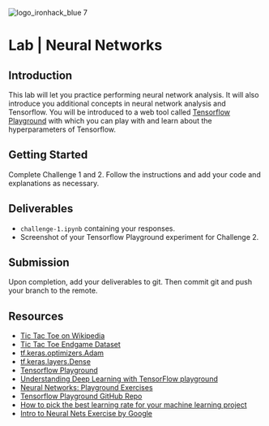![logo_ironhack_blue 7](https://user-images.githubusercontent.com/23629340/40541063-a07a0a8a-601a-11e8-91b5-2f13e4e6b441.png)

# Lab | Neural Networks

## Introduction

This lab will let you practice performing neural network analysis. It will also introduce you additional concepts in neural network analysis and Tensorflow. You will be introduced to a web tool called [Tensorflow Playground](http://playground.tensorflow.org) with which you can play with and learn about the hyperparameters of Tensorflow.

## Getting Started

<!-- Complete Challenge 1, 2, and Bonus (optional) in order. Follow the instructions and add your code and explanations as necessary. -->

Complete Challenge 1 and 2. Follow the instructions and add your code and explanations as necessary.

## Deliverables

- `challenge-1.ipynb` containing your responses.
- Screenshot of your Tensorflow Playground experiment for Challenge 2.
<!-- - [OPTIONAL] `bonus.ipynb` containing your responses. -->

## Submission

Upon completion, add your deliverables to git. Then commit git and push your branch to the remote.

## Resources

- [Tic Tac Toe on Wikipedia](https://en.wikipedia.org/wiki/Tic-tac-toe)
- [Tic Tac Toe Endgame Dataset](https://datahub.io/machine-learning/tic-tac-toe-endgame)
- [tf.keras.optimizers.Adam](https://www.tensorflow.org/api_docs/python/tf/keras/optimizers/Adam)
- [tf.keras.layers.Dense](https://www.tensorflow.org/api_docs/python/tf/keras/layers/Dense)
- [Tensorflow Playground](https://playground.tensorflow.org)
- [Understanding Deep Learning with TensorFlow playground](https://medium.com/@andrewt3000/understanding-tensorflow-playground-c20cdb7a250b)
- [Neural Networks: Playground Exercises](https://developers.google.com/machine-learning/crash-course/introduction-to-neural-networks/playground-exercises)
- [Tensorflow Playground GitHub Repo](https://github.com/tensorflow/playground)
- [How to pick the best learning rate for your machine learning project](https://medium.com/octavian-ai/which-optimizer-and-learning-rate-should-i-use-for-deep-learning-5acb418f9b2)
- [Intro to Neural Nets Exercise by Google](https://colab.research.google.com/notebooks/mlcc/intro_to_neural_nets.ipynb)
